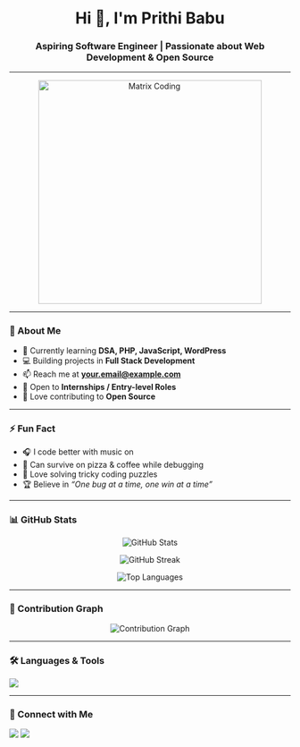 <h1 align="center">Hi 👋, I'm Prithi Babu</h1>
<h3 align="center">Aspiring Software Engineer | Passionate about Web Development & Open Source</h3>

---
<p align="center">
  <img src="https://media.giphy.com/media/L8K62iTDkzGX6/giphy.gif" width="400" alt="Matrix Coding">
</p>


---

### 🚀 About Me
- 🌱 Currently learning **DSA, PHP, JavaScript, WordPress**  
- 💻 Building projects in **Full Stack Development**  
- 📫 Reach me at **your.email@example.com**  
- 🔭 Open to **Internships / Entry-level Roles**  
- 🤝 Love contributing to **Open Source**  

---

### ⚡ Fun Fact
- 🎧 I code better with music on  
- 🍕 Can survive on pizza & coffee while debugging  
- 🧩 Love solving tricky coding puzzles  
- 🏆 Believe in *“One bug at a time, one win at a time”*  

---

### 📊 GitHub Stats
<p align="center">
  <img src="https://github-readme-stats.vercel.app/api?username=prithi2004&show_icons=true&theme=tokyonight" alt="GitHub Stats" />
</p>

<p align="center">
  <img src="https://github-readme-streak-stats.herokuapp.com/?user=prithi2004&theme=tokyonight" alt="GitHub Streak" />
</p>

<p align="center">
  <img src="https://github-readme-stats.vercel.app/api/top-langs/?username=prithi2004&layout=compact&theme=tokyonight" alt="Top Languages" />
</p>

---

### 🌟 Contribution Graph
<p align="center">
  <img src="https://github-readme-activity-graph.vercel.app/graph?username=prithi2004&theme=tokyo-night" alt="Contribution Graph" />
</p>

---

### 🛠️ Languages & Tools
<p align="left">
  <img src="https://skillicons.dev/icons?i=html,css,js,php,wordpress,react,nodejs,mysql,git,github,vscode" />
</p>

---

### 🔗 Connect with Me
<p align="left">
<a href="https://www.linkedin.com/in/YOUR-LINKEDIN" target="blank"><img src="https://img.shields.io/badge/LinkedIn-0A66C2?style=for-the-badge&logo=linkedin&logoColor=white"/></a>
<a href="mailto:your.email@example.com"><img src="https://img.shields.io/badge/Gmail-D14836?style=for-the-badge&logo=gmail&logoColor=white"/></a>
</p>
